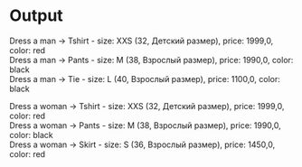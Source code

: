 # Output

Dress a man -> Tshirt - size: XXS (32, Детский размер), price: 1999,0, color: red <br/>
Dress a man -> Pants - size: M (38, Взрослый размер), price: 1990,0, color: black <br/>
Dress a man -> Tie - size: L (40, Взрослый размер), price: 1100,0, color: black <br/>

Dress a woman -> Tshirt - size: XXS (32, Детский размер), price: 1999,0, color: red <br/>
Dress a woman -> Pants - size: M (38, Взрослый размер), price: 1990,0, color: black <br/>
Dress a woman -> Skirt - size: S (36, Взрослый размер), price: 1450,0, color: red <br/>

